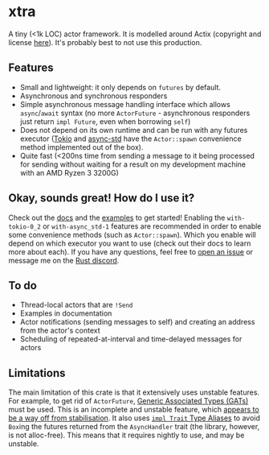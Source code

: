 # xtra
A tiny (<1k LOC) actor framework. It is modelled around Actix (copyright and license [here](https://github.com/Restioson/xtra/blob/master/LICENSE-ACTIX)). It's probably best to not use this production.

## Features
- Small and lightweight: it only depends on `futures` by default.
- Asynchronous and synchronous responders
- Simple asynchronous message handling interface which allows `async`/`await` syntax (no more `ActorFuture` - 
asynchronous responders just return `impl Future`, even when borrowing `self`)
- Does not depend on its own runtime and can be run with any futures executor ([Tokio](https://tokio.rs/) and 
[async-std](https://async.rs/) have the `Actor::spawn` convenience method implemented out of the box).
- Quite fast (<200ns time from sending a message to it being processed for sending without waiting for a result on my
development machine with an AMD Ryzen 3 3200G)

## Okay, sounds great! How do I use it?

Check out the [docs](https://docs.rs/xtra) and the [examples](https://github.com/Restioson/xtra/blob/master/examples)
to get started! Enabling the `with-tokio-0_2` or `with-async_std-1` features are recommended in order to enable some 
convenience methods (such as `Actor::spawn`). Which you enable will depend on which executor you want to use (check out
their docs to learn more about each). If you have any questions, feel free to [open an issue](https://github.com/Restioson/xtra/issues/new)
or message me on the [Rust discord](https://bit.ly/rust-community).

## To do
- Thread-local actors that are `!Send`
- Examples in documentation
- Actor notifications (sending messages to self) and creating an address from the actor's context
- Scheduling of repeated-at-interval and time-delayed messages for actors

## Limitations
The main limitation of this crate is that it extensively uses unstable features. For example, to get rid of
`ActorFuture`, [Generic Associated Types (GATs)](https://github.com/rust-lang/rfcs/blob/master/text/1598-generic_associated_types.md)
must be used. This is an incomplete and unstable feature, which [appears to be a way off from stabilisation](https://github.com/rust-lang/rust/issues/44265).
It also uses [`impl Trait` Type Aliases](https://github.com/rust-lang/rfcs/pull/2515) to avoid `Box`ing the futures
returned from the `AsyncHandler` trait (the library, however, is not alloc-free). This means that it requires nightly to
use, and may be unstable.
